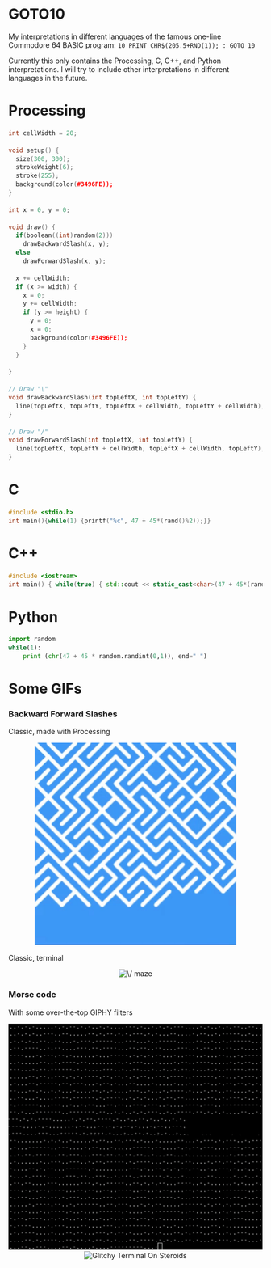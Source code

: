 # GOTO10

My interpretations in different languages of the famous one-line Commodore 64 BASIC program: `10 PRINT CHR$(205.5+RND(1)); : GOTO 10`

Currently this only contains the Processing, C, C++, and Python interpretations. I will try to include other interpretations in different languages in the future.

# Processing

```pde
int cellWidth = 20;

void setup() {
  size(300, 300);
  strokeWeight(6);
  stroke(255);
  background(color(#3496FE));
}

int x = 0, y = 0;

void draw() {
  if(boolean((int)random(2)))
    drawBackwardSlash(x, y);
  else
    drawForwardSlash(x, y);
    
  x += cellWidth;
  if (x >= width) {
    x = 0;
    y += cellWidth;
    if (y >= height) {
      y = 0;
      x = 0;
      background(color(#3496FE));
    }
  }
  
}

// Draw "\"
void drawBackwardSlash(int topLeftX, int topLeftY) {
  line(topLeftX, topLeftY, topLeftX + cellWidth, topLeftY + cellWidth);
}

// Draw "/"
void drawForwardSlash(int topLeftX, int topLeftY) {
  line(topLeftX, topLeftY + cellWidth, topLeftX + cellWidth, topLeftY);
}
```

# C

```c
#include <stdio.h>
int main(){while(1) {printf("%c", 47 + 45*(rand()%2));}}
```

# C++

``` cpp
#include <iostream> 
int main() { while(true) { std::cout << static_cast<char>(47 + 45*(rand()%2)); } }
```
# Python

```python
import random
while(1):
	print (chr(47 + 45 * random.randint(0,1)), end=" ")
```

# Some GIFs

### Backward Forward Slashes

Classic, made with Processing

<p align="center">
  <img src="./gifs/processingMaze.gif" alt="\/ maze in Processing" width="400"/>
</p>

Classic, terminal

<p align="center">
  <img src="./gifs/unfilteredBackwardForward.gif" alt="\/ maze" width="550"/>
</p>

### Morse code

With some over-the-top GIPHY filters

<p align="center">
	<img src="./gifs/morseCode.gif" alt="Glitchy Morse Code" width="550"/>
	<img src="./gifs/terminalOnSteroids.gif" alt="Glitchy Terminal On Steroids" width="550"/>
</p>
